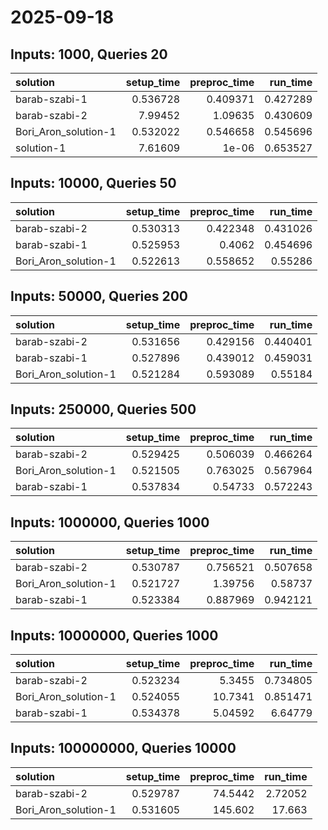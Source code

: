 # 2025-09-18

## Inputs: 1000, Queries 20

| solution             |   setup_time |   preproc_time |   run_time |
|:---------------------|-------------:|---------------:|-----------:|
| barab-szabi-1        |     0.536728 |       0.409371 |   0.427289 |
| barab-szabi-2        |     7.99452  |       1.09635  |   0.430609 |
| Bori_Aron_solution-1 |     0.532022 |       0.546658 |   0.545696 |
| solution-1           |     7.61609  |       1e-06    |   0.653527 |

## Inputs: 10000, Queries 50

| solution             |   setup_time |   preproc_time |   run_time |
|:---------------------|-------------:|---------------:|-----------:|
| barab-szabi-2        |     0.530313 |       0.422348 |   0.431026 |
| barab-szabi-1        |     0.525953 |       0.4062   |   0.454696 |
| Bori_Aron_solution-1 |     0.522613 |       0.558652 |   0.55286  |

## Inputs: 50000, Queries 200

| solution             |   setup_time |   preproc_time |   run_time |
|:---------------------|-------------:|---------------:|-----------:|
| barab-szabi-2        |     0.531656 |       0.429156 |   0.440401 |
| barab-szabi-1        |     0.527896 |       0.439012 |   0.459031 |
| Bori_Aron_solution-1 |     0.521284 |       0.593089 |   0.55184  |

## Inputs: 250000, Queries 500

| solution             |   setup_time |   preproc_time |   run_time |
|:---------------------|-------------:|---------------:|-----------:|
| barab-szabi-2        |     0.529425 |       0.506039 |   0.466264 |
| Bori_Aron_solution-1 |     0.521505 |       0.763025 |   0.567964 |
| barab-szabi-1        |     0.537834 |       0.54733  |   0.572243 |

## Inputs: 1000000, Queries 1000

| solution             |   setup_time |   preproc_time |   run_time |
|:---------------------|-------------:|---------------:|-----------:|
| barab-szabi-2        |     0.530787 |       0.756521 |   0.507658 |
| Bori_Aron_solution-1 |     0.521727 |       1.39756  |   0.58737  |
| barab-szabi-1        |     0.523384 |       0.887969 |   0.942121 |

## Inputs: 10000000, Queries 1000

| solution             |   setup_time |   preproc_time |   run_time |
|:---------------------|-------------:|---------------:|-----------:|
| barab-szabi-2        |     0.523234 |        5.3455  |   0.734805 |
| Bori_Aron_solution-1 |     0.524055 |       10.7341  |   0.851471 |
| barab-szabi-1        |     0.534378 |        5.04592 |   6.64779  |

## Inputs: 100000000, Queries 10000

| solution             |   setup_time |   preproc_time |   run_time |
|:---------------------|-------------:|---------------:|-----------:|
| barab-szabi-2        |     0.529787 |        74.5442 |    2.72052 |
| Bori_Aron_solution-1 |     0.531605 |       145.602  |   17.663   |